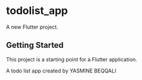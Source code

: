 # todolist_app

A new Flutter project.

## Getting Started

This project is a starting point for a Flutter application.

A todo list app created by YASMINE BEQQALI
